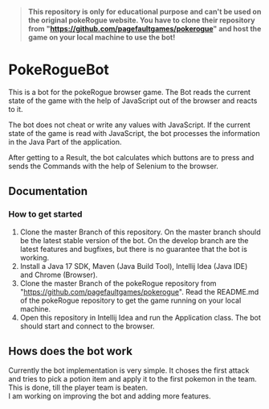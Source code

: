 > **This repository is only for educational purpose and can't be used on the original pokeRogue website. 
> You have to clone their repository from "https://github.com/pagefaultgames/pokerogue" and host the game on your local machine to use the bot!**

# PokeRogueBot
This is a bot for the pokeRogue browser game. The Bot reads the current state of the game with the help of JavaScript out of the browser and reacts to it.  

The bot does not cheat or write any values with JavaScript. If the current state of the game is read with JavaScript, the bot processes the information in the Java Part of the application.  

After getting to a Result, the bot calculates which buttons are to press and sends the Commands with the help of Selenium to the browser.  

## Documentation

### How to get started
1. Clone the master Branch of this repository. On the master branch should be the latest stable version of the bot. On the develop branch are the latest features and bugfixes, but there is no guarantee that the bot is working.  
2. Install a Java 17 SDK, Maven (Java Build Tool), Intellij Idea (Java IDE) and Chrome (Browser).
3. Clone the master Branch of the pokeRogue repository from "https://github.com/pagefaultgames/pokerogue". Read the README.md of the pokeRogue repository to get the game running on your local machine.
4. Open this repository in Intellij Idea and run the Application class. The bot should start and connect to the browser.

## Hows does the bot work
Currently the bot implementation is very simple. It choses the first attack and tries to pick a potion item and apply it to the first pokemon in the team. This is done, till the player team is beaten.  
I am working on improving the bot and adding more features.





   

